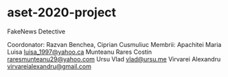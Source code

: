 # aset-2020-project
FakeNews Detective

Coordonator: Razvan Benchea, Ciprian Cusmuliuc
Membrii: Apachitei Maria Luisa  luisa_1997@yahoo.ca
         Munteanu Rares Costin  raresmunteanu29@yahoo.com
         Ursu Vlad              vlad@ursu.me
         Virvarei Alexandru     virvareialexandru@gmail.com